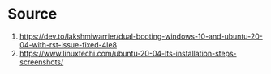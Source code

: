 # Source

1. https://dev.to/lakshmiwarrier/dual-booting-windows-10-and-ubuntu-20-04-with-rst-issue-fixed-4le8
2. https://www.linuxtechi.com/ubuntu-20-04-lts-installation-steps-screenshots/
